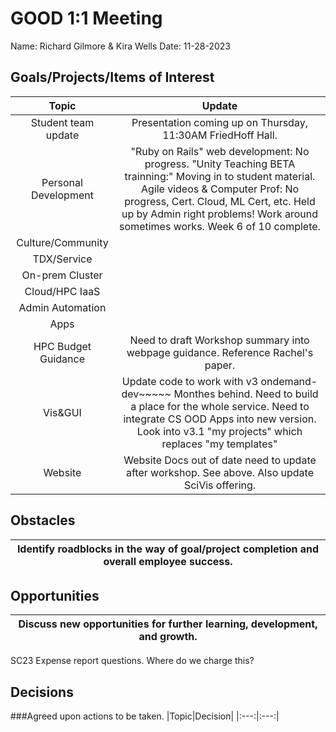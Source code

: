 # GOOD 1:1 Meeting 
Name: Richard Gilmore & Kira Wells
Date: 11-28-2023
## Goals/Projects/Items of Interest 
|Topic|Update|
|:---:|:---:|
|Student team update | Presentation coming up on Thursday, 11:30AM FriedHoff Hall.
|Personal Development|"Ruby on Rails" web development: No progress. "Unity Teaching BETA trainning:" Moving in to student material. Agile videos & Computer Prof: No progress, Cert. Cloud, ML Cert, etc. Held up by Admin right problems! Work around sometimes works. Week 6 of 10 complete.
|Culture/Community| 
|TDX/Service| 
|On-prem Cluster|
|Cloud/HPC IaaS| 
|Admin Automation|
|Apps|
|HPC Budget Guidance| Need to draft Workshop summary into webpage guidance. Reference Rachel's paper. 
|Vis&GUI| Update code to work with v3 ondemand-dev~~~~~ Monthes behind. Need to build a place for the whole service. Need to integrate CS OOD Apps into new version. Look into v3.1 "my projects" which replaces "my templates"
|Website| Website Docs out of date need to update after workshop. See above. Also update SciVis offering.

## Obstacles
|Identify roadblocks in the way of goal/project completion and overall employee success.|
|---|

## Opportunities 
|Discuss new opportunities for further learning, development, and growth.|
|---|
SC23 Expense report questions. Where do we charge this?

## Decisions
###Agreed upon actions to be taken.
|Topic|Decision|
|:---:|:---:|
